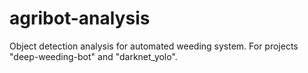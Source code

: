 # agribot-analysis
Object detection analysis for automated weeding system. For projects "deep-weeding-bot" and "darknet_yolo". 
